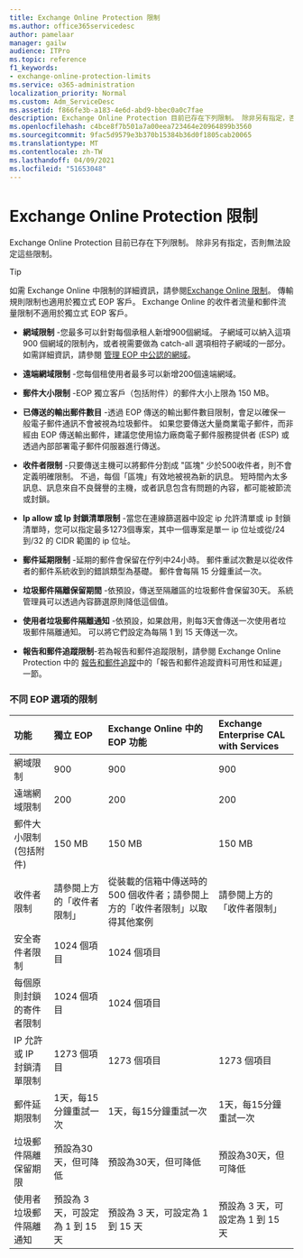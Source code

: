 ```yaml
---
title: Exchange Online Protection 限制
ms.author: office365servicedesc
author: pamelaar
manager: gailw
audience: ITPro
ms.topic: reference
f1_keywords:
- exchange-online-protection-limits
ms.service: o365-administration
localization_priority: Normal
ms.custom: Adm_ServiceDesc
ms.assetid: f866fe3b-a183-4e6d-abd9-bbec0a0c7fae
description: Exchange Online Protection 目前已存在下列限制。 除非另有指定，否則無法設定這些限制。
ms.openlocfilehash: c4bce8f7b501a7a00eea723464e20964899b3560
ms.sourcegitcommit: 9fac5d9579e3b370b15384b36d0f1805cab20065
ms.translationtype: MT
ms.contentlocale: zh-TW
ms.lasthandoff: 04/09/2021
ms.locfileid: "51653048"
---
```

# <a name="exchange-online-protection-limits"></a>Exchange Online Protection 限制

Exchange Online Protection 目前已存在下列限制。 除非另有指定，否則無法設定這些限制。 
  
> [!TIP]
> 如需 Exchange Online 中限制的詳細資訊，請參閱[Exchange Online 限制](../exchange-online-service-description/exchange-online-limits.md)。 傳輸規則限制也適用於獨立式 EOP 客戶。 Exchange Online 的收件者流量和郵件流量限制不適用於獨立式 EOP 客戶。 
  
- **網域限制** -您最多可以針對每個承租人新增900個網域。 子網域可以納入這項 900 個網域的限制內，或者視需要做為 catch-all 選項相符子網域的一部分。 如需詳細資訊，請參閱 [管理 EOP 中公認的網域](/microsoft-365/security/office-365-security/exchange-online-protection-overview)。

- **遠端網域限制** -您每個租使用者最多可以新增200個遠端網域。
    
- **郵件大小限制** -EOP 獨立客戶（包括附件）的郵件大小上限為 150 MB。 
    
- **已傳送的輸出郵件數目** -透過 EOP 傳送的輸出郵件數目限制，會足以確保一般電子郵件通訊不會被視為垃圾郵件。 如果您要傳送大量商業電子郵件，而非經由 EOP 傳送輸出郵件，建議您使用協力廠商電子郵件服務提供者 (ESP) 或透過內部部署電子郵件伺服器進行傳送。 
    
- **收件者限制** -只要傳送主機可以將郵件分割成 "區塊" 少於500收件者，則不會定義明確限制。 不過，每個「區塊」有效地被視為新的訊息。 短時間內太多訊息、訊息來自不良聲譽的主機，或者訊息包含有問題的內容，都可能被節流或封鎖。 
    
- **Ip allow 或 Ip 封鎖清單限制** -當您在連線篩選器中設定 ip 允許清單或 ip 封鎖清單時，您可以指定最多1273個專案，其中一個專案是單一 ip 位址或從/24 到/32 的 CIDR 範圍的 ip 位址。 
    
- **郵件延期限制** -延期的郵件會保留在佇列中24小時。 郵件重試次數是以從收件者的郵件系統收到的錯誤類型為基礎。 郵件會每隔 15 分鐘重試一次。 
    
- **垃圾郵件隔離保留期間** -依預設，傳送至隔離區的垃圾郵件會保留30天。 系統管理員可以透過內容篩選原則降低這個值。 
    
- **使用者垃圾郵件隔離通知** -依預設，如果啟用，則每3天會傳送一次使用者垃圾郵件隔離通知。 可以將它們設定為每隔 1 到 15 天傳送一次。 
    
- **報告和郵件追蹤限制**-若為報告和郵件追蹤限制，請參閱 Exchange Online Protection 中的 [報告和郵件追蹤](/microsoft-365/security/office-365-security/reporting-and-message-trace-in-exchange-online-protection)中的「報告和郵件追蹤資料可用性和延遲」一節。
    
### <a name="limits-across-eop-options"></a>不同 EOP 選項的限制

| 功能 | 獨立 EOP | Exchange Online 中的 EOP 功能 | Exchange Enterprise CAL with Services |
|:-----|:-----|:-----|:-----|
|網域限制  <br/> |900  <br/> |900  <br/> |900  <br/> |
|遠端網域限制  <br/> |200  <br/> |200  <br/> |200  <br/> |
|郵件大小限制 (包括附件)  <br/> |150 MB  <br/> |150 MB  <br/> |150 MB  <br/> |
|收件者限制  <br/> |請參閱上方的「收件者限制」  <br/> |從裝載的信箱中傳送時的 500 個收件者；請參閱上方的「收件者限制」以取得其他案例  <br/> |請參閱上方的「收件者限制」  <br/> |
|安全寄件者限制  <br/> |1024 個項目  <br/> |1024 個項目  <br/> ||
|每個原則封鎖的寄件者限制  <br/> |1024 個項目  <br/> |1024 個項目  <br/> ||
|IP 允許或 IP 封鎖清單限制  <br/> |1273 個項目  <br/> |1273 個項目  <br/> |1273 個項目  <br/> |
|郵件延期限制  <br/> |1天，每15分鐘重試一次  <br/> |1天，每15分鐘重試一次  <br/> |1天，每15分鐘重試一次  <br/> |
|垃圾郵件隔離保留期限  <br/> |預設為30天，但可降低  <br/> |預設為30天，但可降低  <br/> |預設為30天，但可降低  <br/> |
|使用者垃圾郵件隔離通知  <br/> |預設為 3 天，可設定為 1 到 15 天  <br/> |預設為 3 天，可設定為 1 到 15 天  <br/> |預設為 3 天，可設定為 1 到 15 天  <br/> |
